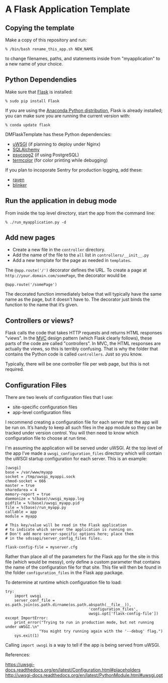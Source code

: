 A Flask Application Template
============================

Copying the template
--------------------

Make a copy of this repository and run:

    % /bin/bash rename_this_app.sh NEW_NAME

to change filenames, paths, and statements inside from "myapplication"
to a new name of your choice.

Python Dependendies
-------------------

Make sure that [Flask](https://pypi.python.org/pypi/Flask/) is installed:

    % sudo pip install Flask
    
If you are using the [Anaconda Python distribution](http://www.continuum.io), Flask is already installed; you can make sure you are running the current version with:

    % conda update flask

DMFlaskTemplate has these Python dependencies:

 * [uWSGI](https://pypi.python.org/pypi/uWSGI) (if planning to deploy under Nginx)
 * [SQLAlchemy](http://www.sqlalchemy.org)
 * [psycopg2](https://pypi.python.org/pypi/psycopg2) (if using PostgreSQL)
 * [termcolor](https://pypi.python.org/pypi/termcolor) (for color printing while debugging)
 
If you plan to incoporate Sentry for production logging, add these:

 * [raven](https://pypi.python.org/pypi/raven)
 * [blinker](https://pypi.python.org/pypi/blinker)

Run the application in debug mode
---------------------------------

From inside the top level directory, start the app from the command line:

    % ./run_myapplication.py -d

Add new pages
-------------

* Create a new file in the `controller` directory.
* Add the name of the file to the `all` list in `controllers/__init__.py`
* Add a new template for the page as needed in `templates`.

The `@app.route('/')` decorator defines the URL. To create a page
at `http://your.domain.com/somePage`, the decorator would be

    @app.route('/somePage')
    
The decorated function immediately below that will typically have the same
name as the page, but it doesn't have to. The decorator just binds the function
to the name that it’s given.

Controllers or views?
---------------------

Flask calls the code that takes HTTP requests and returns HTML responses
"views". In the [MVC](http://en.wikipedia.org/wiki/Model–view–controller) design pattern
(which Flask clearly follows), these parts of the code are called
"controllers". In MVC, the HTML responses are actually the views, so this is
terribly confusing. That is why the folder that contains the Python
code is called `controllers`. Just so you know.

Typically, there will be one controller file per web page, but this is not required.

Configuration Files
-------------------
There are two levels of configuration files that I use:

 * site-specific configuration files
 * app-level configuration files
 
I recommend creating a configuration file for each server that the app will be run on. It’s handy to keep all such files in the app module so they can be tracked under version control. You will then need to know which configuration file to choose at run time.

I'm assuming the application will be served under uWSGI. At the top level of the app I’ve made a `uwsgi_configuration_files` directory which will contain the uWSGI startup configuration for each server. This is an example:

	[uwsgi]
	base = /var/www/myapp
	socket = /tmp/uwsgi_myappi.sock
	chmod-socket = 666
	master = true
	sharedarea = 4
	memory-report = true
	daemonize = %(base)/uwsgi_myapp.log
	pidfile = %(base)/uwsgi_myapp.pid
	file = %(base)/run_myapp.py
	callable = app
	module = myapp
	
	# This key/value will be read in the Flask application
	# to indicate which server the application is running on.
	# Don't add more server-specific options here; place them
	# in the sdssapi/server_config_files files.
	
	flask-config-file = myserver.cfg

Rather than place all of the parameters for the Flask app for the site in this file (which would be messy), only define a custom parameter that contains the name of the configuration file for that site. This file will then be found in the folder `configuration_files` in the Flask app package.

To determine at runtime which configuration file to load:

    try:
        import uwsgi
        server_conf_file = os.path.join(os.path.dirname(os.path.abspath(__file__)),
									     'configuration_files',
									     uwsgi.opt['flask-config-file'])
	except ImportError:
		print_error("Trying to run in production mode, but not running under uWSGI.\n"
				   "You might try running again with the '--debug' flag.")
		sys.exit(1)

Calling `import uwsgi` is a way to tell if the app is being served from uWSGI.

References:

<https://uwsgi-docs.readthedocs.org/en/latest/Configuration.html#placeholders>  
<http://uwsgi-docs.readthedocs.org/en/latest/PythonModule.html#uwsgi.opt>







